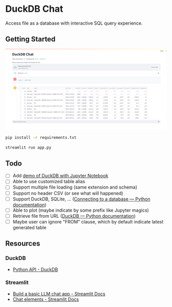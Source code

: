 # DuckDB Chat

Access file as a database with interactive SQL query experience.

## Getting Started

![Demo](demo/DuckDB-Chat-Demo.png)

```bash
pip install -r requirements.txt
```

```bash
streamlit run app.py
```

## Todo

- [ ] Add [demo of DuckDB with Jupyter Notebook](DuckDB_with_JupyterNotebook)
- [ ] Able to use customized table alias
- [ ] Support multiple file loading (same extension and schema)
- [ ] Support no header CSV (or see what will happened)
- [ ] Support DuckDB, SQLite, ... ([Connecting to a database — Python documentation](https://jupysql.ploomber.io/en/latest/connecting.html))
- [ ] Able to plot (maybe indicate by some prefix like Jupyter magics)
- [ ] Retrieve file from URL ([DuckDB — Python documentation](https://jupysql.ploomber.io/en/latest/integrations/duckdb.html#id1))
- [ ] Maybe user can ignore "FROM" clause, which by default indicate latest generated table

## Resources

### DuckDB

- [Python API - DuckDB](https://duckdb.org/docs/api/python/overview)

### Streamlit

- [Build a basic LLM chat app - Streamlit Docs](https://docs.streamlit.io/knowledge-base/tutorials/build-conversational-apps)
- [Chat elements - Streamlit Docs](https://docs.streamlit.io/library/api-reference/chat)

